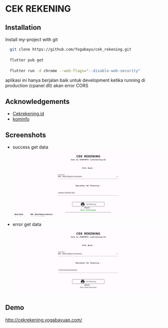 # CEK REKENING

## Installation

Install my-project with git

```bash
  git clone https://github.com/Yogabayu/cek_rekening.git

  flutter pub get

  flutter run -d chrome --web-flags="--disable-web-security"

```

aplikasi ini hanya berjalan baik untuk development ketika running di production (cpanel dll) akan error CORS

## Acknowledgements

- [Cekrekening.id](https://cekrekening.id)
- [kominfo](https://kominfo.go.id)


## Screenshots
- success get data
![App Screenshot](https://github.com/Yogabayu/cek_rekening/blob/main/success.png)

- error get data
![App Screenshot](https://github.com/Yogabayu/cek_rekening/blob/main/notfound.png)


## Demo

http://cekrekening.yogabayuap.com/


